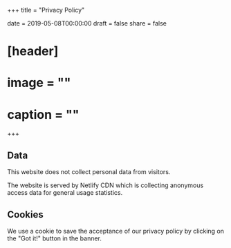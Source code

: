 +++
title = "Privacy Policy"

date = 2019-05-08T00:00:00
draft = false
share = false

# [header]
# image = ""
# caption = ""
+++

## Data

This website does not collect personal data from visitors.

The website is served by Netlify CDN which is collecting anonymous access data for general usage statistics.

## Cookies

We use a cookie to save the acceptance of our privacy policy by clicking on the "Got it!" button in the banner.
